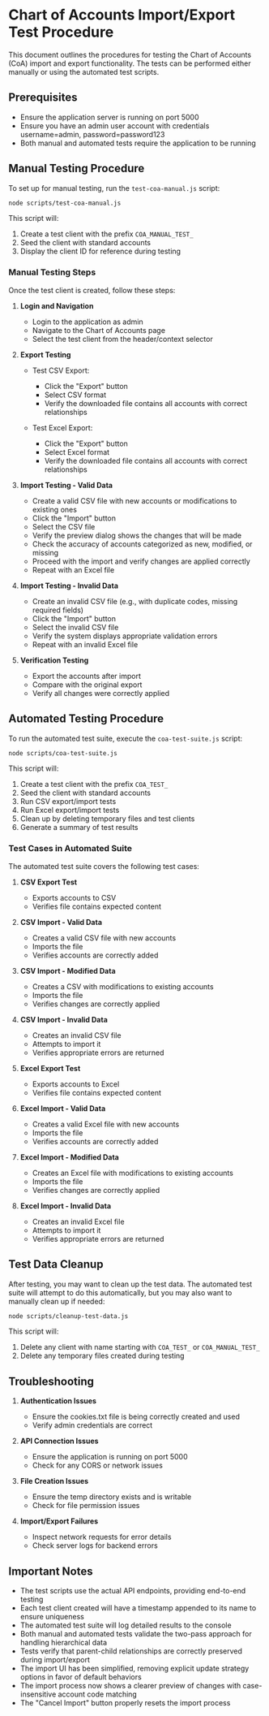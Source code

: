 # Chart of Accounts Import/Export Test Procedure

This document outlines the procedures for testing the Chart of Accounts (CoA) import and export functionality. The tests can be performed either manually or using the automated test scripts.

## Prerequisites

- Ensure the application server is running on port 5000
- Ensure you have an admin user account with credentials username=admin, password=password123
- Both manual and automated tests require the application to be running

## Manual Testing Procedure

To set up for manual testing, run the `test-coa-manual.js` script:

```bash
node scripts/test-coa-manual.js
```

This script will:
1. Create a test client with the prefix `COA_MANUAL_TEST_`
2. Seed the client with standard accounts
3. Display the client ID for reference during testing

### Manual Testing Steps

Once the test client is created, follow these steps:

1. **Login and Navigation**
   - Login to the application as admin
   - Navigate to the Chart of Accounts page
   - Select the test client from the header/context selector

2. **Export Testing**
   - Test CSV Export:
     - Click the "Export" button
     - Select CSV format
     - Verify the downloaded file contains all accounts with correct relationships
   
   - Test Excel Export:
     - Click the "Export" button
     - Select Excel format
     - Verify the downloaded file contains all accounts with correct relationships

3. **Import Testing - Valid Data**
   - Create a valid CSV file with new accounts or modifications to existing ones
   - Click the "Import" button
   - Select the CSV file
   - Verify the preview dialog shows the changes that will be made
   - Check the accuracy of accounts categorized as new, modified, or missing
   - Proceed with the import and verify changes are applied correctly
   - Repeat with an Excel file

4. **Import Testing - Invalid Data**
   - Create an invalid CSV file (e.g., with duplicate codes, missing required fields)
   - Click the "Import" button
   - Select the invalid CSV file
   - Verify the system displays appropriate validation errors
   - Repeat with an invalid Excel file

5. **Verification Testing**
   - Export the accounts after import
   - Compare with the original export
   - Verify all changes were correctly applied

## Automated Testing Procedure

To run the automated test suite, execute the `coa-test-suite.js` script:

```bash
node scripts/coa-test-suite.js
```

This script will:
1. Create a test client with the prefix `COA_TEST_`
2. Seed the client with standard accounts
3. Run CSV export/import tests
4. Run Excel export/import tests
5. Clean up by deleting temporary files and test clients
6. Generate a summary of test results

### Test Cases in Automated Suite

The automated test suite covers the following test cases:

1. **CSV Export Test**
   - Exports accounts to CSV
   - Verifies file contains expected content

2. **CSV Import - Valid Data**
   - Creates a valid CSV file with new accounts
   - Imports the file
   - Verifies accounts are correctly added

3. **CSV Import - Modified Data**
   - Creates a CSV with modifications to existing accounts
   - Imports the file
   - Verifies changes are correctly applied

4. **CSV Import - Invalid Data**
   - Creates an invalid CSV file
   - Attempts to import it
   - Verifies appropriate errors are returned

5. **Excel Export Test**
   - Exports accounts to Excel
   - Verifies file contains expected content

6. **Excel Import - Valid Data**
   - Creates a valid Excel file with new accounts
   - Imports the file
   - Verifies accounts are correctly added

7. **Excel Import - Modified Data**
   - Creates an Excel file with modifications to existing accounts
   - Imports the file
   - Verifies changes are correctly applied

8. **Excel Import - Invalid Data**
   - Creates an invalid Excel file
   - Attempts to import it
   - Verifies appropriate errors are returned

## Test Data Cleanup

After testing, you may want to clean up the test data. The automated test suite will attempt to do this automatically, but you may also want to manually clean up if needed:

```bash
node scripts/cleanup-test-data.js
```

This script will:
1. Delete any client with name starting with `COA_TEST_` or `COA_MANUAL_TEST_`
2. Delete any temporary files created during testing

## Troubleshooting

1. **Authentication Issues**
   - Ensure the cookies.txt file is being correctly created and used
   - Verify admin credentials are correct

2. **API Connection Issues**
   - Ensure the application is running on port 5000
   - Check for any CORS or network issues

3. **File Creation Issues**
   - Ensure the temp directory exists and is writable
   - Check for file permission issues

4. **Import/Export Failures**
   - Inspect network requests for error details
   - Check server logs for backend errors

## Important Notes

- The test scripts use the actual API endpoints, providing end-to-end testing
- Each test client created will have a timestamp appended to its name to ensure uniqueness
- The automated test suite will log detailed results to the console
- Both manual and automated tests validate the two-pass approach for handling hierarchical data
- Tests verify that parent-child relationships are correctly preserved during import/export
- The import UI has been simplified, removing explicit update strategy options in favor of default behaviors
- The import process now shows a clearer preview of changes with case-insensitive account code matching
- The "Cancel Import" button properly resets the import process